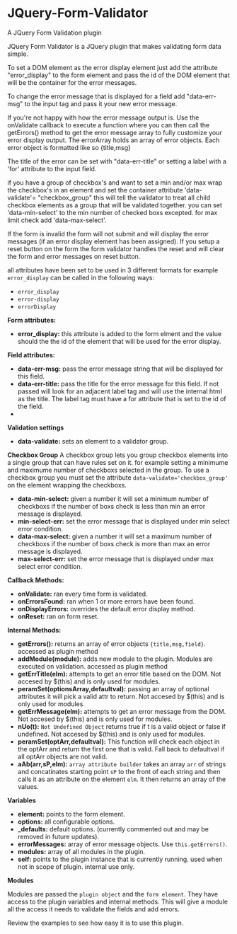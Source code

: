# JQuery-Form-Validator
A JQuery Form Validation plugin

JQuery Form Validator is a JQuery plugin that makes validating form data simple.

To set a DOM element as the error display element just add the attribute "error_display" to the form element and pass the id of the 
DOM element that will be the container for the error messages. 

To change the error message that is displayed for a field add "data-err-msg" to the input tag and pass it your new error message.

If you're not happy with how the error message output is. Use the onValidate callback to execute a function where you can then call the getErrors() method to get the error message array to fully customize your error display output. The errorArray holds an array of error objects. Each error object is formatted like so {title,msg}

The title of the error can be set with "data-err-title" or setting a label with a 'for' attribute to the input field.

if you have a group of checkbox's and want to set a min and/or max wrap the checkbox's in an element and set the container attribute
'data-validate'= "checkbox_group" this will tell the validator to treat all child checkbox elements as a group that will be validated 
together. you can set 'data-min-select' to the min number of checked boxs excepted. for max limit check add 'data-max-select'.


If the form is invalid the form will not submit and will display the error messages (if an error display element has been assigned).
If you setup a reset button on the form the form validator handles the reset and will clear the form and error messages on reset button.

all attributes have been set to be used in 3 different formats for example `error_display` can be called in the following ways:
  * `error_display`
  * `error-display`
  * `errorDisplay`

**Form attributes:**
  * **error_display:** this attribute is added to the form elment and the value should the the id of the element that will be used for the error display. 
 
**Field attributes:**
  * **data-err-msg:** pass the error message string that will be displayed for this field.
  * **data-err-title:** pass the title for the error message for this field. If not passed will look for an adjacent label tag and will use the internal html as the title. The label tag must have a for attribute that is set to the id of the field.
  * 
  
**Validation settings**
  * **data-validate:** sets an element to a validator group.
  
**Checkbox Group**
A checkbox group lets you group checkbox elements into a single group that can have rules set on it. for example setting a minimume and maximume number of checkboxs selected in the group. To use a checkbox group you must set the attribute `data-validate='checkbox_group'` on the element wrapping the checkboxs.
  * **data-min-select:** given a number it will set a minimum number of checkboxs if the number of boxs check is less than min an error message is displayed.
  * **min-select-err:** set the error message that is displayed under min select error condition.
  * **data-max-select:** given a number it will set a maximum number of checkboxs if the number of boxs check is more than max an error message is displayed.
  * **max-select-err:** set the error message that is displayed under max select error condition.
  


**Callback Methods:**
  * **onValidate:** ran every time form is validated.
  * **onErrorsFound:** ran when 1 or more errors have been found.
  * **onDisplayErrors:** overrides the default error display method.
  * **onReset:** ran on form reset.
   
**Internal Methods:**
  * **getErrors():** returns an array of error objects `{title,msg,field}`. accessed as plugin method
  * **addModule(module):** adds new module to the plugin. Modules are executed on validation. accessed as plugin method
  * **getErrTitle(elm):** attempts to get an error title based on the DOM. Not accesed by $(this) and is only used for modules.
  * **peramSet(optionsArray,defaultval):** passing an array of optional attributes it will pick a valid attr to return. Not accesed by $(this) and is only used for modules.
  * **getErrMessage(elm):** attempts to get an error message from the DOM. Not accesed by $(this) and is only used for modules.
  * **nUo(t):** `Not Undefined Object` returns true if t is a valid object or false if undefined. Not accesed by $(this) and is only used for modules.
  * **peramSet(optArr,defaultval):** This function will check each object in the optArr and return the first one that is valid. Fall back to defaultval if all optArr objects are not valid. 
  * **aAb(arr,sP,elm):** `array attribute builder` takes an array `arr` of strings and concatinates starting point `sP` to the front of each string and then calls it as an attribute on the element `elm`. It then returns an array of the values.
  
**Variables**
  * **element:** points to the form element.
  * **options:** all configurable options.
  * **_defaults:** default options. (currently commented out and may be removed in future updates). 
  * **errorMessages:** array of error message objects. Use `this.getErrors()`.
  * **modules:** array of all modules in the plugin.
  * **self:** points to the plugin instance that is currently running. used when not in scope of plugin. internal use only.
 
**Modules**

Modules are passed the `plugin object` and the `form element`. They have access to the plugin variables and internal methods. 
This will give a module all the access it needs to validate the fields and add errors. 


Review the examples to see how easy it is to use this plugin.
